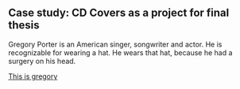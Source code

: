 ## Case study: CD Covers as a project for final thesis ##

Gregory Porter is an American singer, songwriter and actor. He is recognizable for wearing a hat. He wears that hat, because he had a surgery on his head.


[This is gregory](gregory-porter.jpg)
